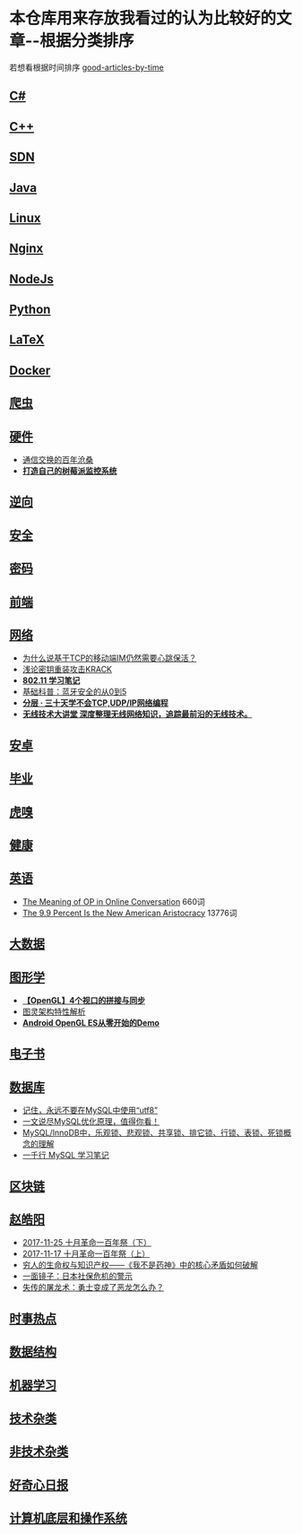# 本仓库用来存放我看过的认为比较好的文章--根据分类排序
若想看根据时间排序 [good-articles-by-time](https://github.com/zhang0peter/good-articles-by-time)



##  [C#](C#.md)


##  [C++](C++)


##  [SDN](SDN.md)


##  [Java](Java.md)


##  [Linux](Linux.md)


##  [Nginx](Nginx.md)


##  [NodeJs](NodeJs.md)


##  [Python](Python.md)


##  [LaTeX](LaTeX.md)


##  [Docker](Docker.md)


##  [爬虫](爬虫.md)


##  [硬件](硬件.md)
*   [通信交换的百年沧桑](https://mp.weixin.qq.com/s/4vGVg1_LP8HQJbC5fMthBw)
*   [**打造自己的树莓派监控系统**](https://github.com/zhang0peter/raspberry-pi-monitor)


##  [逆向](逆向.md)


##  [安全](安全.md)


##  [密码](密码.md)


##  [前端](前端.md)


##  [网络](网络.md)
*   [为什么说基于TCP的移动端IM仍然需要心跳保活？](http://www.52im.net/thread-281-1-1.html)
*   [浅论密钥重装攻击KRACK](https://www.anquanke.com/post/id/152210?utm_source=tuicool&utm_medium=referral)
*   [**802.11 学习笔记**](http://www.binss.me/blog/notes-of-802.11-protocal/?utm_source=tuicool&utm_medium=referral)
*   [基础科普：蓝牙安全的从0到5](https://mp.weixin.qq.com/s?__biz=MzI0MDY1MDU4MQ==&mid=2247487184&idx=2&sn=8bfb75f8adefac0a8e3bb8b972c40a8b&chksm=e916deeade6157fca88023b846e503f2b79c41b917658d979854e4fa0f6b2150322b8531e137&mpshare=1&scene=23&srcid=1018TKzi9tVEK6uJem7SnL4R#rd)
*   [**分层 · 三十天学不会TCP,UDP/IP网络编程**](https://rogerzhu.gitbooks.io/-tcp-udp-ip/content/chapter1/fen-ceng.html)
*   [**无线技术大讲堂  深度整理无线网络知识，追踪最前沿的无线技术。**](https://zhuanlan.zhihu.com/dot11)


##  [安卓](安卓.md)


##  [毕业](毕业.md)


##  [虎嗅](虎嗅.md)


##  [健康](健康.md)


##  [英语](英语.md)
*   [The Meaning of OP in Online Conversation](https://www.lifewire.com/what-does-o-p-stand-for-2483372) 660词
*   [The 9.9 Percent Is the New American Aristocracy](https://www.theatlantic.com/magazine/archive/2018/06/the-birth-of-a-new-american-aristocracy/559130/) 13776词


##  [大数据](大数据.md)


##  [图形学](图形学.md)
*   [**【OpenGL】4个视口的拼接与同步**](https://blog.csdn.net/lishichengyan/article/details/78597182)
*   [图灵架构特性解析](https://zhuanlan.zhihu.com/p/44644238?utm_source=tuicool&utm_medium=referral)
*   [**Android OpenGL ES从零开始的Demo**](https://github.com/doggycoder/AndroidOpenGLDemo)


##  [电子书](电子书.md)


##  [数据库](数据库.md)
*   [记住，永远不要在MySQL中使用“utf8”](http://www.infoq.com/cn/articles/in-mysql-never-use-utf8-use-utf8)
*   [一文说尽MySQL优化原理，值得你看！](http://database.51cto.com/art/201805/573941.htm)
*   [MySQL/InnoDB中，乐观锁、悲观锁、共享锁、排它锁、行锁、表锁、死锁概念的理解](https://www.souyunku.com/2018/07/30/mysql/)
*   [一千行 MySQL 学习笔记](https://mp.weixin.qq.com/s?__biz=MzAwOTQ4MzY1Nw==&mid=2247486486&idx=1&sn=259d7c3c16dd2ecebfee04fa2dfd062a&chksm=9b5fa8f0ac2821e62eeb7d377f2f909f4c054b63237b8e43165ae10b23f90aec00d4b50e1132&mpshare=1&scene=23&srcid=0811doaNYN3AfTmNtn3stN36#rd)


##  [区块链](区块链.md)


##  [赵皓阳](赵皓阳.md)
*   [2017-11-25 十月革命一百年祭（下）](https://mp.weixin.qq.com/s?__biz=MjM5NzE2NTY0Ng==&mid=503189901&idx=1&sn=f60dfa7d9238475ce9906795b6131bde&chksm=3ed49eac09a317ba44c46e4786b4c776eeaa8d27e90562489f21c5f7e2bcd82668eee45aaa4a&scene=20&ascene=14&devicetype=android-26&version=26060739&nettype=cmnet&abtest_cookie=AwABAAoACwAMAAYAPoseACWXHgAKmB4ANpgeAHeYHgChmB4AAAA%3D&lang=zh_CN&pass_ticket=tqg0vPML%2BTARLJOLY%2Ftw59g6C1%2Bf20Y782OQrJaIhR2lXQpvSa3mHgK6ggoIP0Ak&wx_header=1)     
*   [2017-11-17 十月革命一百年祭（上）](https://mp.weixin.qq.com/s?__biz=MjM5NzE2NTY0Ng==&mid=2650673521&idx=1&sn=d24009158bbd95ebf49c9f009b6e7dfd&chksm=bed49e5089a317467306a8d58e6fad293f9049d38fc227c59762914536206d6584bf45f64ee6&scene=0&ascene=14&devicetype=android-26&version=26060739&nettype=cmnet&abtest_cookie=AwABAAoACwAMAAYAPoseACWXHgAKmB4ANpgeAHeYHgChmB4AAAA%3D&lang=zh_CN&pass_ticket=tqg0vPML%2BTARLJOLY%2Ftw59g6C1%2Bf20Y782OQrJaIhR2lXQpvSa3mHgK6ggoIP0Ak&wx_header=1)      
*   [穷人的生命权与知识产权——《我不是药神》中的核心矛盾如何破解](https://mp.weixin.qq.com/s?__biz=MjM5NzE2NTY0Ng==&mid=2650674212&idx=1&sn=7bdeefb77be7fb0c10a92104ab296649&chksm=bed49b0589a31213b2bc4632263e9c80748c38bf48c9ee686665b0c3eabb8139951bc8daf4db&mpshare=1&scene=23&srcid=0713JyJVukxcDMOlUY0yEvCL#rd)    
*   [一面镜子：日本社保危机的警示](https://mp.weixin.qq.com/s?__biz=MjM5NzE2NTY0Ng==&mid=2650674364&idx=1&sn=f8c064b608e7ad502dc855402fbb7a32&chksm=bed49b9d89a3128b9c26edf0c4d2acc4f930e2a5126e13ec9e7b239567b65b430160a3f287e8&mpshare=1&scene=23&srcid=0904Iv21FcgAZbnpbPls4BeQ#rd)     
*   [失传的屠龙术：勇士变成了恶龙怎么办？](https://mp.weixin.qq.com/s?__biz=MjM5NzE2NTY0Ng==&mid=2650674376&idx=1&sn=9f9d00a3a2f280c54363ac811c7727ca&chksm=bed49be989a312ff4b1a02840ff821e0bbd89109823a6c8c840b508e9af5f8a9c9b19e3b8b4e&mpshare=1&scene=23&srcid=09104eLHdn30lMQVSElhgkKU#rd)


##  [时事热点](时事热点.md)


##  [数据结构](数据结构.md)


##  [机器学习](机器学习.md)


##  [技术杂类](技术杂类.md)


##  [非技术杂类](非技术杂类.md)    


##  [好奇心日报](好奇心日报.md)    



##  [计算机底层和操作系统](计算机底层.md) 



